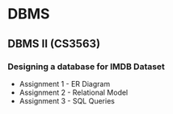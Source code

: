 # DBMS
## DBMS II (CS3563) 
### Designing a database for IMDB Dataset

  - Assignment 1 - ER Diagram
  - Assignment 2 - Relational Model
  - Assignment 3 - SQL Queries
